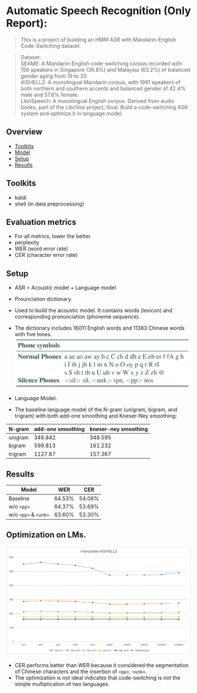 # Automatic Speech Recognition (Only Report):   
> This is a project of building an HMM ASR with Mandarin-English Code-Switching dataset.  
  
> Dataset:  
> SEAME: A Mandarin-English code-switching corpus recorded with 156 speakers in Singapore (36.8%) and Malaysia (63.2%) of balanced gender aging from 19 to 33.  
> AISHELL2: A monolingual Mandarin corpus, with 1991 speakers of both northern and southern accents and balanced gender of 42.4% male and 57.6% female.  
> LibriSpeech: A monolingual English corpus. Derived from audio books, part of the LibriVox project,
> Goal: Build a code-switching ASR system and optimize it in language model.   
  

## Overview
* [Toolkits](#toolkits) 
* [Model](#model)
* [Setup](#setup)  
* [Results](#results)

## Toolkits
* kaldi  
* shell (in data preprocessing)  

## Evaluation metrics
* For all metrics, lower the better.
* perplexity  
* WER (word error rate)  
* CER (character error rate)  

## Setup   
* ASR = Acoustic model + Language model  

* Prounciation dictionary.  
* Used to build the acoustic model. It contains words (lexicon) and corresponding pronunciation (phoneme sequence).  
* The dictionary includes 16011 English words and 11383 Chinese words with five tones.
![Normal Phones, Silence Phones, unknown sound(unk), and noise(nos)](./img/pro_dict.png) 

* Language Model.  
* The baseline language model of the N-gram (unigram, bigram, and trigram) with both add-one smoothing and Kneser-Ney smoothing:  

N-gram    | add-one smoothing    | kneser-ney smoothing
----------| -------------------- | --------------------
unigram   |   346.842            |   348.595
bigram    |   599.813            |   161.232
trigram   |   1127.87            |   157.367


## Results 
 
Model        | WER           | CER
------------ | ------------- | -------------
Baseline     | 64.53%        | 54.06%
w/o `<pp>`   | 64.37%        | 53.69%
w/o `<pp>` & `<unk>` | 63.60% | 53.30%



## Optimization on LMs.  
![Perplexities of interpolated AISHELL2](./img/inter1.png)  

* CER performs better than WER because it considered the segmentation of Chinese characters and the insertion of `<pp>`, `<unk>`.  
* The optimization is not ideal indicates that code-switching is not the simple multiplication of two languages.
